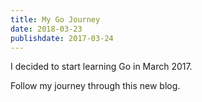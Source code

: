 ```yaml
---
title: My Go Journey
date: 2018-03-23
publishdate: 2017-03-24
---
```


I decided to start learning Go in March 2017.

Follow my journey through this new blog.